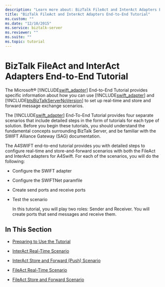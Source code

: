 ```yaml
---
description: "Learn more about: BizTalk FileAct and InterAct Adapters End-to-End Tutorial"
title: "BizTalk FileAct and InterAct Adapters End-to-End Tutorial"
ms.custom: ""
ms.date: "12/10/2015"
ms.service: biztalk-server
ms.reviewer: ""
ms.suite: ""
ms.topic: tutorial
---
```

# BizTalk FileAct and InterAct Adapters End-to-End Tutorial
The Microsoft® [!INCLUDE[swift_adapter](../../includes/swift-adapter-md.md)] End-to-End Tutorial provides specific information about how you can use [!INCLUDE[swift_adapter](../../includes/swift-adapter-md.md)] and [!INCLUDE[btsBizTalkServerNoVersion](../../includes/btsbiztalkservernoversion-md.md)] to set up real-time and store and forward message exchange scenarios.  
  
 The [!INCLUDE[swift_adapter](../../includes/swift-adapter-md.md)] End-To-End Tutorial provides four separate scenarios that include detailed steps in the form of tutorials for each type of solution. Before you begin these tutorials, you should understand the fundamental concepts surrounding BizTalk Server, and be familiar with the SWIFT Alliance Gateway (SAG) documentation.  
  
 The A4SWIFT end-to-end tutorial provides you with detailed steps to configure real-time and store-and-forward scenarios with both the FileAct and InterAct adapters for A4Swift. For each of the scenarios, you will do the following:  
  
- Configure the SWIFT adapter  
  
- Configure the SWIFTNet paramfile  
  
- Create send ports and receive ports  
  
- Test the scenario  
  
  In this tutorial, you will play two roles: Sender and Receiver. You will create ports that send messages and receive them.  
  
## In This Section  
  
-   [Preparing to Use the Tutorial](../../adapters-and-accelerators/fileact-interact/preparing-to-use-the-tutorial1.md)  
  
-   [InterAct Real-Time Scenario](../../adapters-and-accelerators/fileact-interact/interact-real-time-scenario.md)  
  
-   [InterAct Store and Forward (Push) Scenario](../../adapters-and-accelerators/fileact-interact/interact-store-and-forward-push-scenario.md)  
  
-   [FileAct Real-Time Scenario](../../adapters-and-accelerators/fileact-interact/fileact-real-time-scenario.md)  
  
-   [FileAct Store and Forward Scenario](../../adapters-and-accelerators/fileact-interact/fileact-store-and-forward-scenario.md)
